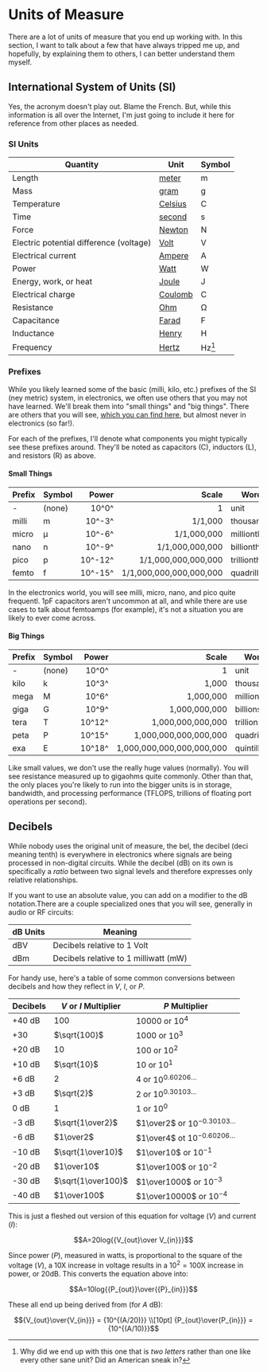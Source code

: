 # Units of Measure

There are a lot of units of measure that you end up working with. In
this section, I want to talk about a few that have always tripped me up,
and hopefully, by explaining them to others, I can better understand
them myself.

## International System of Units (SI)

Yes, the acronym doesn't play out. Blame the French. But, while this
information is all over the Internet, I'm just going to include it here
for reference from other places as needed.

### SI Units

| Quantity                                | Unit                                                  | Symbol |
| --------------------------------------- | ----------------------------------------------------- | ------ |
| Length                                  | [meter](https://en.wikipedia.org/wiki/Metre)          | m      |
| Mass                                    | [gram](https://en.wikipedia.org/wiki/Gram)            | g      |
| Temperature                             | [Celsius](https://en.wikipedia.org/wiki/Celsius)      | C      |
| Time                                    | [second](https://en.wikipedia.org/wiki/Second)        | s      |
| Force                                   | [Newton](https://en.wikipedia.org/wiki/Newton_(unit)) | N      |
| Electric potential difference (voltage) | [Volt](fundamentals.md#voltage-pressure)              | V      |
| Electrical current                      | [Ampere](fundamentals.md#current-volume)              | A      |
| Power                                   | [Watt](fundamentals.md#power)                         | W      |
| Energy, work, or heat                   | [Joule](https://en.wikipedia.org/wiki/Joule)          | J      |
| Electrical charge                       | [Coulomb](https://en.wikipedia.org/wiki/Coulomb)      | C      |
| Resistance                              | [Ohm](fundamentals.md#resistance)                     | &ohm;  |
| Capacitance                             | [Farad](fundamentals.md#capacitance)                  | F      |
| Inductance                              | [Henry](fundamentals.md#inductance)                   | H      |
| Frequency                               | [Hertz](https://en.wikipedia.org/wiki/Hertz)          | Hz[^1] |

[^1]: Why did we end up with this one that is _two letters_ rather than
    one like every other sane unit? Did an American sneak in?
    
### Prefixes

While you likely learned some of the basic (milli, kilo, etc.) prefixes
of the SI (ney metric) system, in electronics, we often use others that
you may not have learned. We'll break them into "small things" and "big
things". There are others that you will see, [which you can find
here](https://en.wikipedia.org/wiki/Metric_prefix), but almost never in
electronics (so far!).

For each of the prefixes, I'll denote what components you might
typically see these prefixes around. They'll be noted as capacitors (C),
inductors (L), and resistors (R) as above.

#### Small Things

| Prefix | Symbol  |   Power |                   Scale | Words         | Component |
| ------ | ------- | ------: | ----------------------: | ------------- | --------- |
| -      | (none)  |   10^0^ |                       1 | unit          | C, L, R   |
| milli  | m       |  10^-3^ |                 1/1,000 | thousandth    | C, L, R   |
| micro  | &micro; |  10^-6^ |             1/1,000,000 | millionth     | C, L      |
| nano   | n       |  10^-9^ |         1/1,000,000,000 | billionth     | C, L      |
| pico   | p       | 10^-12^ |     1/1,000,000,000,000 | trillionth    | C         |
| femto  | f       | 10^-15^ | 1/1,000,000,000,000,000 | quadrillionth |           |

In the electronics world, you will see milli, micro, nano, and pico
quite frequentl. 1pF capacitors aren't uncommon at all, and while there
are use cases to talk about femtoamps (for example), it's not a
situation you are likely to ever come across.

#### Big Things

| Prefix | Symbol |  Power |                     Scale | Words        | Component |
| ------ | ------ | -----: | ------------------------: | ------------ | --------- |
| -      | (none) |  10^0^ |                         1 | unit         | C, L, R   |
| kilo   | k      |  10^3^ |                     1,000 | thousands    | R         |
| mega   | M      |  10^6^ |                 1,000,000 | millions     | R         |
| giga   | G      |  10^9^ |             1,000,000,000 | billions     | R         |
| tera   | T      | 10^12^ |         1,000,000,000,000 | trillions    |           |
| peta   | P      | 10^15^ |     1,000,000,000,000,000 | quadrillions |           |
| exa    | E      | 10^18^ | 1,000,000,000,000,000,000 | quintillions |           |

Like small values, we don't use the really huge values (normally). You
will see resistance measured up to gigaohms quite commonly. Other than
that, the only places you're likely to run into the bigger units is in
storage, bandwidth, and processing performance (TFLOPS, trillions of
floating port operations per second).

## Decibels

While nobody uses the original unit of measure, the bel, the decibel (deci
meaning tenth) is everywhere in electronics where signals are being processed in
non-digital circuits. While the decibel (dB) on its own is specifically a
_ratio_ between two signal levels and therefore expresses only relative
relationships. 

If you want to use an absolute value, you can add on a modifier to the dB
notation.There are a couple specialized ones that you will see, generally in
audio or RF circuits:

| dB Units | Meaning                               |
| -------- | ------------------------------------- |
| dBV      | Decibels relative to 1 Volt           |
| dBm      | Decibels relative to 1 milliwatt (mW) |


For handy use, here's a table of some common conversions between decibels and
how they reflect in $V$, $I$, or $P$.

| Decibels | $V$ or $I$ Multiplier | $P$ Multiplier                     |
| -------- | --------------------- | ---------------------------------- |
| +40 dB   | $100$                 | $10000$ or $10^4$                  |
| +30      | $\sqrt{100}$          | $1000$ or $10^3$                   |
| +20 dB   | $10$                  | $100$ or $10^2$                    |
| +10 dB   | $\sqrt{10}$           | $10$ or $10^1$                     |
| +6 dB    | $2$                   | $4$ or $10^{0.60206\ldots}$        |
| +3 dB    | $\sqrt{2}$            | $2$ or $10^{0.30103\ldots}$        |
| 0 dB     | $1$                   | $1$ or $10^0$                      |
| -3 dB    | $\sqrt{1\over2}$      | $1\over2$ or $10^{-0.30103\ldots}$ |
| -6 dB    | $1\over2$             | $1\over4$ ot $10^{-0.60206\ldots}$ |
| -10 dB   | $\sqrt{1\over10}$     | $1\over10$ or $10^{-1}$            |
| -20 dB   | $1\over10$            | $1\over100$ or $10^{-2}$           |
| -30 dB   | $\sqrt{1\over100}$    | $1\over1000$ or $10^{-3}$          |
| -40 dB   | $1\over100$           | $1\over10000$ or $10^{-4}$         |

This is just a fleshed out version of this equation for voltage ($V$) and
current ($I$):

$$A=20log{{V_{out}\over V_{in}}}$$

Since power ($P$), measured in watts, is proportional to the square of the
voltage ($V$), a 10X increase in voltage results in a $10^2 = 100$X increase in
power, or 20dB. This converts the equation above into:

$$A=10log{{P_{out}}\over{{P}_{in}}}$$

These all end up being derived from (for $A$ dB):

$${V_{out}\over{V_{in}}} = {10^{(A/20)}} \\[10pt]
{P_{out}\over{P_{in}}} = {10^{(A/10)}}$$